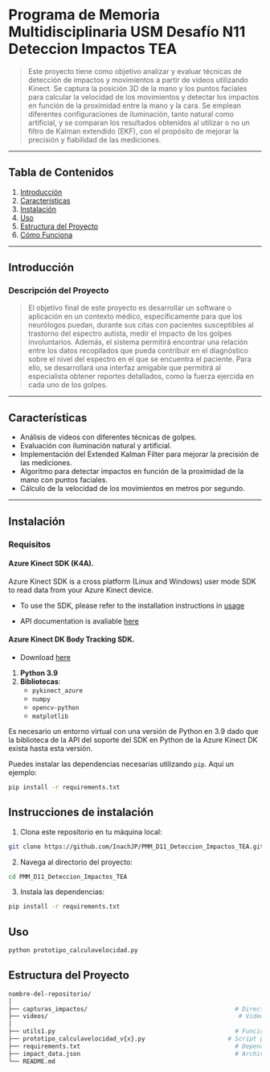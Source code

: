 # **Programa de Memoria Multidisciplinaria USM Desafío N11 Deteccion Impactos TEA**

> Este proyecto tiene como objetivo analizar y evaluar técnicas de detección de impactos y movimientos a partir de videos utilizando Kinect. Se captura la posición 3D de la mano y los puntos faciales para calcular la velocidad de los movimientos y detectar los impactos en función de la proximidad entre la mano y la cara. Se emplean diferentes configuraciones de iluminación, tanto natural como artificial, y se comparan los resultados obtenidos al utilizar o no un filtro de Kalman extendido (EKF), con el propósito de mejorar la precisión y fiabilidad de las mediciones.

---

## **Tabla de Contenidos**

1. [Introducción](#introducción)
2. [Características](#características)
3. [Instalación](#instalación)
4. [Uso](#uso)
5. [Estructura del Proyecto](#estructura_del_proyecto)
6. [Cómo Funciona](#cómo_Funciona)
---

## **Introducción**

### Descripción del Proyecto

>El objetivo final de este proyecto es desarrollar un software o aplicación en un contexto médico, específicamente para que los neurólogos puedan, durante sus citas con pacientes susceptibles al trastorno del espectro autista, medir el impacto de los golpes involuntarios. Además, el sistema permitirá encontrar una relación entre los datos recopilados que pueda contribuir en el diagnóstico sobre el nivel del espectro en el que se encuentra el paciente. Para ello, se desarrollará una interfaz amigable que permitirá al especialista obtener reportes detallados, como la fuerza ejercida en cada uno de los golpes.
---

## **Características**

- Análisis de videos con diferentes técnicas de golpes.
- Evaluación con iluminación natural y artificial.
- Implementación del Extended Kalman Filter para mejorar la precisión de las mediciones.
- Algoritmo para detectar impactos en función de la proximidad de la mano con puntos faciales.
- Cálculo de la velocidad de los movimientos en metros por segundo.

---

## **Instalación**

### Requisitos

#### **Azure Kinect SDK (K4A).**

Azure Kinect SDK is a cross platform (Linux and Windows) user mode SDK to read data from your Azure Kinect device.

  - To use the SDK, please refer to the installation instructions in [usage](https://github.com/microsoft/Azure-Kinect-Sensor-SDK/blob/develop/docs/usage.md)

  - API documentation is avaliable [here](https://microsoft.github.io/Azure-Kinect-Sensor-SDK/)

#### **Azure Kinect DK Body Tracking SDK.**

  - Download [here](https://www.microsoft.com/en-us/download/details.aspx?id=104221)


1. **Python 3.9**  
2. **Bibliotecas**:
    - `pykinect_azure`
    - `numpy`
    - `opencv-python`
    - `matplotlib`

Es necesario un entorno virtual con una versión de Python en 3.9 dado que la biblioteca de la API del soporte del SDK en Python de la Azure Kinect DK exista hasta esta versión.

Puedes instalar las dependencias necesarias utilizando `pip`. Aquí un ejemplo:

```bash
pip install -r requirements.txt
```

## **Instrucciones de instalación**

1. Clona este repositorio en tu máquina local:

```bash
git clone https://github.com/InachJP/PMM_D11_Deteccion_Impactos_TEA.git
```
2. Navega al directorio del proyecto:
   
```bash
cd PMM_D11_Deteccion_Impactos_TEA
```

3. Instala las dependencias:

```bash
pip install -r requirements.txt
```

## **Uso**

```bash
python prototipo_calculovelocidad.py
```

## **Estructura del Proyecto**

```bash
nombre-del-repositorio/
│
├── capturas_impactos/                                         # Directorio donde se guardan las imágenes de los impactos
├── videos/                                                     # Videos de entrada para el análisis
│
├── utils1.py                                                  # Funciones auxiliares para el procesamiento
├── prototipo_calculavelocidad_v{x}.py                       # Script principal de ejecución
├── requirements.txt                                           # Dependencias del proyecto
├── impact_data.json                                           # Archivo de resultados generados
└── README.md                       
```

